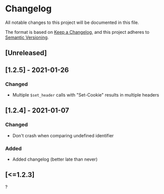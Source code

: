 # Changelog
All notable changes to this project will be documented in this file.

The format is based on [Keep a Changelog](https://keepachangelog.com/en/1.0.0/),
and this project adheres to [Semantic Versioning](https://semver.org/spec/v2.0.0.html).

## [Unreleased]

## [1.2.5] - 2021-01-26
### Changed
- Multiple `$set_header` calls with "Set-Cookie" results in multiple headers

## [1.2.4] - 2021-01-07
### Changed
- Don't crash when comparing undefined identifier

### Added
- Added changelog (better late than never)

## [<=1.2.3]
?
